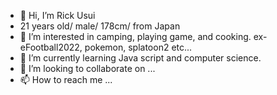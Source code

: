 - 👋 Hi, I’m Rick Usui
-   21 years old/ male/ 178cm/ from Japan
- 👀 I’m interested in camping, playing game, and cooking.
        ex- eFootball2022, pokemon, splatoon2 etc...  
- 🌱 I’m currently learning Java script and computer science.
- 💞️ I’m looking to collaborate on ...
- 📫 How to reach me ...

<!---
Ricccck/Ricccck is a ✨ special ✨ repository because its `README.md` (this file) appears on your GitHub profile.
You can click the Preview link to take a look at your changes.
--->
